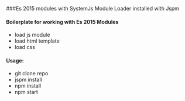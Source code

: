 ###Es 2015 modules with SystemJs Module Loader installed with Jspm
#### Boilerplate for working with Es 2015 Modules
- load js module
- load html template
- load css

#### Usage:
- git clone repo
- jspm install
- npm install
- npm start
